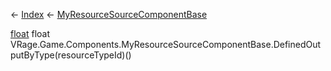 ← [Index](Api-Index) ← [MyResourceSourceComponentBase](VRage.Game.Components.MyResourceSourceComponentBase)

[float](System.Single) float VRage.Game.Components.MyResourceSourceComponentBase.DefinedOutputByType(resourceTypeId)()